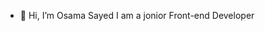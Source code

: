 - 👋 Hi, I’m Osama Sayed I am a jonior Front-end Developer

<!---
osamaworkout/osamaworkout is a ✨ special ✨ repository because its `README.md` (this file) appears on your GitHub profile.
You can click the Preview link to take a look at your changes.
--->
